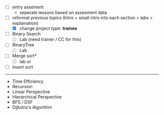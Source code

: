- [ ] entry assement
	- seperate lessons based on assesment data
- [ ] reformat previous topics (Intro + small intro into each section > labs > explaination)
	- [x] change project type: **trainee**

- [ ] Binary Search
	- [ ] Lab (need trainer / CC for this)
- [ ] BinaryTree
	- [ ] Lab

- [ ] Merge sort*
	- [ ] lab
or
- [ ] Insert sort

--- 
- Time Efficiency
- Recursion
- Linear Perspective
- Hierarchical Perspective
- BFS / DSF
- Dijkstra's Algorithm